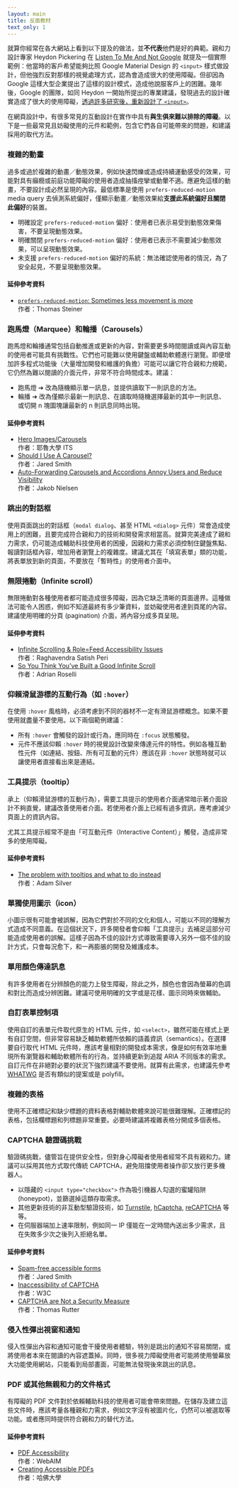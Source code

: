 ```yaml
---
layout: main
title: 反面教材
text_only: 1
---
```


就算你經常在各大網站上看到以下提及的做法，並<strong>不代表</strong>他們是好的典範。親和力設計專家 Heydon Pickering 在 [Listen To Me And Not Google](https://heydonworks.com/article/listen-to-me-not-google/) 就提及一個實際範例：他當時的客戶希望能夠比照 Google Material Design 的 `<input>` 樣式做設計，但他強烈反對那樣的視覺處理方式，認為會造成很大的使用障礙。但卻因為 Google 這樣大型企業提出了這樣的設計模式，造成他說服客戶上的困難。幾年後，Google 的團隊，如同 Heydon 一開始所提出的專業建議，發現過去的設計確實造成了很大的使用障礙，[透過許多研究後，重新設計了 `<input>`](https://medium.com/google-design/the-evolution-of-material-designs-text-fields-603688b3fe03)。

在網頁設計中，有很多常見的互動設計在實作中具有**與生俱來難以排除的障礙**。以下是一些最常見且妨礙使用的元件和範例，包含它們各自可能帶來的問題，和建議採用的取代方法。

### 複雜的動畫

過多或過於複雜的動畫／動態效果，例如快速閃爍或造成持續運動感受的效果，可能對具有癲癇或前庭功能障礙的使用者造成抽搐痙攣或動暈不適。應避免這樣的動畫，不要設計成必然呈現的內容。最低標準是使用 `prefers-reduced-motion` media query 去偵測系統偏好，僅顯示動畫／動態效果給**支援此系統偏好且關閉此偏好**的裝置。

- 明確設定 `prefers-reduced-motion` 偏好：使用者已表示易受到動態效果傷害，不要呈現動態效果。
- 明確關閉 `prefers-reduced-motion` 偏好：使用者已表示不需要減少動態效果，可以呈現動態效果。
- 未支援 `prefers-reduced-motion` 偏好的系統：無法確認使用者的情況，為了安全起見，不要呈現動態效果。

#### 延伸參考資料

- [`prefers-reduced-motion`: Sometimes less movement is more](https://web.dev/articles/prefers-reduced-motion?hl=en)    
  作者：Thomas Steiner

### 跑馬燈（Marquee）和輪播（Carousels）

跑馬燈和輪播通常包括自動推進或更新的內容，對需要更多時間閱讀或與內容互動的使用者可能具有挑戰性。它們也可能難以使用鍵盤或輔助軟體進行瀏覽。即便增加許多程式功能後（大量增加開發和維護的負擔）可能可以讓它符合親和力規範，它仍然為難以閱讀的介面元件，非常不符合時間成本。建議：

- 跑馬燈 ➔ 改為隨機顯示單一訊息，並提供讀取下一則訊息的方法。
- 輪播 ➔ 改為僅顯示最新一則訊息、在讀取時隨機選擇最新的其中一則訊息、或切開 n 塊圖塊讓最新的 n 則訊息同時出現。

#### 延伸參考資料

- [Hero Images/Carousels](https://usability.yale.edu/usability-best-practices/hero-imagescarousels)    
  作者：耶魯大學 ITS
- [Should I Use A Carousel?](https://shouldiuseacarousel.com/)    
  作者：Jared Smith
- [Auto-Forwarding Carousels and Accordions Annoy Users and Reduce Visibility](https://www.nngroup.com/articles/auto-forwarding/)    
  作者：Jakob Nielsen

### 跳出的對話框

使用頁面跳出的對話框（`modal dialog`、甚至 HTML `<dialog>` 元件）常會造成使用上的困難，且要完成符合親和力的技術和開發需求相當高。就算完美達成了親和力需求，仍可能造成輔助科技使用者的困擾，因親和力需求必須控制住鍵盤焦點、報讀對話框內容，增加用者瀏覽上的複雜度。建議尤其在「填寫表單」類的功能，將表單放到新的頁面，不要放在「暫時性」的使用者介面中。

### 無限捲動（Infinite scroll）

無限捲動對各種使用者都可能造成很多障礙，因為它缺乏清晰的頁面邊界。這種做法可能令人困惑，例如不知道最終有多少筆資料，並妨礙使用者達到頁尾的內容。建議使用明確的分頁 (pagination) 介面，將內容分成多頁呈現。

#### 延伸參考資料

- [Infinite Scrolling & Role=Feed Accessibility Issues](https://www.deque.com/blog/infinite-scrolling-rolefeed-accessibility-issues/)    
  作者：Raghavendra Satish Peri
- [So You Think You’ve Built a Good Infinite Scroll](https://adrianroselli.com/2014/05/so-you-think-you-built-good-infinite.html)    
  作者：Adrian Roselli

### 仰賴滑鼠游標的互動行為（如 `:hover`）

在使用 `:hover` 風格時，必須考慮到不同的器材不一定有滑鼠游標概念。如果不要使用就盡量不要使用。以下兩個範例建議：

- 所有 `:hover` 會觸發的設計或行為，應同時在 `:focus` 狀態觸發。
- 元件不應該仰賴 `:hover` 時的視覺設計改變來傳達元件的特性。例如各種互動性元件（如連結、按鈕、所有可互動的元件）應該在非 `:hover` 狀態時就可以讓使用者直接看出來是連結。

### 工具提示（tooltip）

承上（仰賴滑鼠游標的互動行為），需要工具提示的使用者介面通常暗示著介面設計不夠直覺，建議改善使用者介面。若使用者介面上已經有過多資訊，應考慮減少頁面上的資訊內容。

尤其工具提示經常不是由「可互動元件（Interactive Content）」觸發，造成非常多的使用障礙。

#### 延伸參考資料

- [The problem with tooltips and what to do instead](https://adamsilver.io/blog/the-problem-with-tooltips-and-what-to-do-instead/)     
  作者：Adam Silver

### 單獨使用圖示（icon）

小圖示很有可能會被誤解，因為它們對於不同的文化和個人，可能以不同的理解方式造成不同意義。在這個狀況下，許多開發者會仰賴「工具提示」去補足這部分可能造成使用者的誤解。這樣子因為不佳的設計方式導致需要導入另外一個不佳的設計方式，只會每況愈下，和一再膨脹的開發及維護成本。

### 單用顏色傳達訊息

有許多使用者在分辨顏色的能力上發生障礙，除此之外，顏色也會因為螢幕的色調和對比而造成分辨困難。建議可使用明確的文字或是花樣、圖示同時來做輔助。

### 自訂表單控制項

使用自訂的表單元件取代原生的 HTML 元件，如 `<select>`，雖然可能在樣式上更有自訂空間，但非常容易缺乏輔助軟體所依賴的語義資訊（semantics）。在選擇要自行取代 HTML 元件時，應該考量相對的開發成本需求，像是如何有效率地重現所有瀏覽器和輔助軟體所有的行為，並持續更新到追蹤 ARIA 不同版本的需求。自訂元件在非絕對必要的狀況下強烈建議不要使用。就算有此需求，也建議先參考 [WHATWG](https://github.com/whatwg/html) 是否有類似的提案或是 polyfill。

### 複雜的表格

使用不正確標記和缺少標題的資料表格對輔助軟體來說可能很難理解。正確標記的表格，包括欄標題和列標題非常重要。必要時建議將複雜表格分開成多個表格。

### CAPTCHA 驗證碼挑戰

驗證碼挑戰，儘管旨在提供安全性，但對身心障礙者使用者經常不具有親和力。建議可以採用其他方式取代傳統 CAPTCHA，避免阻擋使用者操作卻又放行更多機器人。

- 以隱藏的 `<input type="checkbox">` 作為吸引機器人勾選的蜜罐陷阱 (honeypot)，並篩選掉這類存取需求。
- 其他更新技術的非互動型驗證技術，如 [Turnstile](https://www.cloudflare.com/zh-tw/products/turnstile/), [hCaptcha](https://hcaptcha.com/), [reCAPTCHA](https://developers.google.com/recaptcha) 等等。
- 在伺服器端加上速率限制，例如同一 IP 僅能在一定時間內送出多少需求，且在失敗多少次之後列入拒絕名單。

#### 延伸參考資料

- [Spam-free accessible forms](https://webaim.org/blog/spam_free_accessible_forms/)     
  作者：Jared Smith
- [Inaccessibility of CAPTCHA](https://www.w3.org/TR/turingtest/)  
  作者：W3C
- [CAPTCHA are Not a Security Measure](https://www.sitepoint.com/captcha-are-not-a-security-measure/)  
  作者：Thomas Rutter

### 侵入性彈出視窗和通知

侵入性彈出內容和通知可能會干擾使用者體驗，特別是跳出的通知不容易關閉，或將使用者本來在閱讀的內容遮蓋掉。同時，很多視力障礙使用者可能將使用螢幕放大功能使用網站，只能看到局部畫面，可能無法發現後來跳出的訊息。

### PDF 或其他無親和力的文件格式

有障礙的 PDF 文件對於依賴輔助科技的使用者可能會帶來問題。在儲存及建立這些文件時，應該考量各種親和力需求，例如文字沒有被圖片化，仍然可以被選取等功能。或者應同時提供符合親和力的替代方法。

#### 延伸參考資料

- [PDF Accessibility](https://webaim.org/techniques/acrobat/)    
  作者：WebAIM
- [Creating Accessible PDFs](https://accessibility.huit.harvard.edu/pdf)    
  作者：哈佛大學

